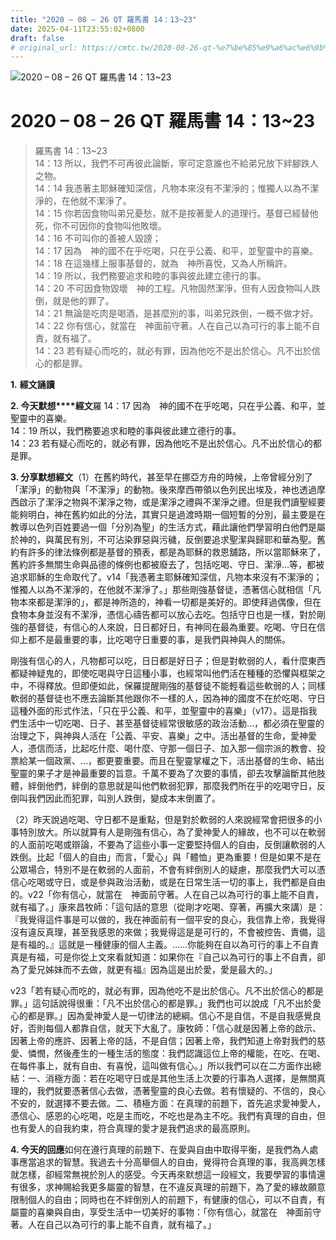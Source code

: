 ```yaml
---
title: "2020 – 08 – 26 QT 羅馬書 14：13~23"
date: 2025-04-11T23:55:02+0800
draft: false
# original_url: https://cmtc.tw/2020-08-26-qt-%e7%be%85%e9%a6%ac%e6%9b%b8-14%ef%bc%9a1323
---
```


![2020 – 08 – 26 QT 羅馬書 14：13\~23](/images/qt.jpg   "2020 – 08 – 26 QT 羅馬書 14：13\~23")

# 2020 – 08 – 26 QT 羅馬書 14：13\~23

> 羅馬書 14：13\~23  
> 14：13 所以，我們不可再彼此論斷，寧可定意誰也不給弟兄放下絆腳跌人之物。  
> 14：14 我憑著主耶穌確知深信，凡物本來沒有不潔淨的；惟獨人以為不潔淨的，在他就不潔淨了。  
> 14：15 你若因食物叫弟兄憂愁，就不是按著愛人的道理行。基督已經替他死，你不可因你的食物叫他敗壞。  
> 14：16 不可叫你的善被人毀謗；  
> 14：17 因為　神的國不在乎吃喝，只在乎公義、和平，並聖靈中的喜樂。  
> 14：18 在這幾樣上服事基督的，就為　神所喜悅，又為人所稱許。  
> 14：19 所以，我們務要追求和睦的事與彼此建立德行的事。  
> 14：20 不可因食物毀壞　神的工程。凡物固然潔淨，但有人因食物叫人跌倒，就是他的罪了。  
> 14：21 無論是吃肉是喝酒，是甚麼別的事，叫弟兄跌倒，一概不做才好。  
> 14：22 你有信心，就當在　神面前守著。人在自己以為可行的事上能不自責，就有福了。  
> 14：23 若有疑心而吃的，就必有罪，因為他吃不是出於信心。凡不出於信心的都是罪。

**1.** **經文誦讀**

**2. 今天默想****經文**羅 14：17 因為　神的國不在乎吃喝，只在乎公義、和平，並聖靈中的喜樂。  
14：19 所以，我們務要追求和睦的事與彼此建立德行的事。  
14：23 若有疑心而吃的，就必有罪，因為他吃不是出於信心。凡不出於信心的都是罪。

**3. 分享默想經文**（1）在舊約時代，甚至早在挪亞方舟的時候，上帝曾經分別了「潔淨」的動物與「不潔淨」的動物。後來摩西帶領以色列民出埃及，神也透過摩西啟示了潔淨之物與不潔淨之物，或是潔淨之禮與不潔淨之禮。但是我們讀聖經要能夠明白，神在舊約如此的分法，其實只是過渡時期一個短暫的分別，最主要是在教導以色列百姓要過一個「分別為聖」的生活方式，藉此讓他們學習明白他們是屬於神的，與萬民有別，不可沾染罪惡與污穢，反倒要追求聖潔與歸耶和華為聖。舊約有許多的律法條例都是基督的預表，都是為耶穌的救恩舖路，所以當耶穌來了，舊約許多無關生命與品德的條例也都被廢去了，包括吃喝、守日、潔淨…等，都被追求耶穌的生命取代了。v14「我憑著主耶穌確知深信，凡物本來沒有不潔淨的；惟獨人以為不潔淨的，在他就不潔淨了。」那些剛強基督徒，憑著信心就相信「凡物本來都是潔淨的」，都是神所造的，神看一切都是美好的。即使拜過偶像，但在食物本身並沒有不潔淨，憑信心禱告都可以放心去吃。包括守日也是一樣，對於剛強的基督徒，有信心的人來說，日日都好日，有神同在最為重要。吃喝、守日在信仰上都不是最重要的事，比吃喝守日重要的事，是我們與神與人的關係。

剛強有信心的人，凡物都可以吃，日日都是好日子；但是對軟弱的人，看什麼東西都疑神疑鬼的，即使吃喝與守日這種小事，也經常叫他們活在種種的恐懼與框架之中，不得釋放。但即便如此，保羅提醒剛強的基督徒不能輕看這些軟弱的人；同樣軟弱的基督徒也不應去論斷其他跟你不一樣的人，因為神的國度不在於吃喝、守日這種外面的形式作法，「只在乎公義、和平，並聖靈中的喜樂」（v17）。這是指我們生活中一切吃喝、日子、甚至基督徒經常很敏感的政治活動…，都必須在聖靈的治理之下，與神與人活在「公義、平安、喜樂」之中。活出基督的生命，愛神愛人，憑信而活，比起吃什麼、喝什麼、守那一個日子、加入那一個宗派的教會、投票給某一個政黨、…，都更要重要。而且在聖靈掌權之下，活出基督的生命、結出聖靈的果子才是神最重要的旨意。千萬不要為了次要的事情，卻去攻擊論斷其他肢體，絆倒他們，絆倒的意思就是叫他們軟弱犯罪，那麼我們所在乎的吃喝守日，反倒叫我們因此而犯罪，叫別人跌倒，變成本末倒置了。

（2）昨天說過吃喝、守日都不是重點，但是對於軟弱的人來說經常會把很多的小事特別放大。所以就算有人是剛強有信心，為了愛神愛人的緣故，也不可以在軟弱的人面前吃喝或辯論，不要為了這些小事一定要堅持個人的自由，反倒讓軟弱的人跌倒。比起「個人的自由」而言，「愛心」與「體恤」更為重要！但是如果不是在公眾場合，特別不是在軟弱的人面前，不會有絆倒別人的疑慮，那麼我們大可以憑信心吃喝或守日，或是參與政治活動，或是在日常生活一切的事上，我們都是自由的。v22「你有信心，就當在　神面前守著。人在自己以為可行的事上能不自責，就有福了。」康來昌牧師：「這句話的意思（從剛才吃喝、穿著，再擴大來講）是：『我覺得這件事是可以做的，我在神面前有一個平安的良心，我信靠上帝，我覺得沒有違反真理，甚至我感恩的來做；我覺得這是是可行的，不會被控告、責備，這是有福的。』這就是一種健康的個人主義。……你能夠在自以為可行的事上不自責真是有福，可是你從上文來看就知道：如果你在『自己以為可行的事上不自責，卻為了愛兄姊妹而不去做，就更有福』因為這是出於愛，愛是最大的。」

v23「若有疑心而吃的，就必有罪，因為他吃不是出於信心。凡不出於信心的都是罪。」這句話說得很重：「凡不出於信心的都是罪。」我們也可以說成「凡不出於愛心的都是罪。」因為愛神愛人是一切律法的總綱。信心不是自信，不是自我感覺良好，否則每個人都靠自信，就天下大亂了。康牧師：「信心就是因著上帝的啟示、因著上帝的應許、因著上帝的話，不是自信；因著上帝，我們知道上帝對我們的慈愛、憐憫，然後產生的一種生活的態度：我們認識這位上帝的權能，在吃、在喝、在每件事上，就有自由、有喜悅，這叫做有信心。」所以我們可以在二方面作出總結：一、消極方面：若在吃喝守日或是其他生活上次要的行事為人選擇，是無關真理的，我們就要憑著信心去做，憑著聖靈的良心去做。若有懷疑的、不信的，良心不安的，就選擇不要去做。二、積極方面：在真理的前題下，首先追求愛神愛人，憑信心、感恩的心吃喝，吃是主而吃，不吃也是為主不吃。我們有真理的自由，但也有愛人的自我約束，符合真理的愛才是我們追求的最高原則。

**4. 今天的回應**如何在遵行真理的前題下、在愛與自由中取得平衡，是我們為人處事應當追求的智慧。我過去十分高舉個人的自由，覺得符合真理的事，我高興怎樣就怎樣，卻經常無視於別人的感受。今天再來默想這一段經文，我要學習的事情還有很多，求神賜給我更多屬靈的智慧，在不違反真理的前題下，為了愛的緣故願意限制個人的自由；同時也在不絆倒別人的前題下，有健康的信心，可以不自責，有屬靈的喜樂與自由，享受生活中一切美好的事物：「你有信心，就當在　神面前守著。人在自己以為可行的事上能不自責，就有福了。」